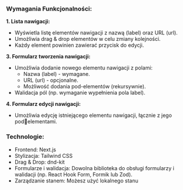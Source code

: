 ### Wymagania Funkcjonalności:

**1. Lista nawigacji:**
- Wyświetla listę elementów nawigacji z nazwą (label) oraz URL (url).
- Umożliwia drag & drop elementów w celu zmiany kolejności.
- Każdy element powinien zawierać przycisk do edycji.

**3. Formularz tworzenia nawigacji:**
- Umożliwia dodanie nowego elementu nawigacji z polami:
  - Nazwa (label) - wymagane.
  - URL (url) - opcjonalne.
  - Możliwość dodania pod-elementów (rekursywnie).
- Walidacja pól (np. wymaganie wypełnienia pola label).

**4. Formularz edycji nawigacji:**
- Umożliwia edycję istniejącego elementu nawigacji, łącznie z jego podelementami.

### Technologie:
- Frontend: Next.js
- Stylizacja: Tailwind CSS
- Drag & Drop: dnd-kit
- Formularze i walidacja: Dowolna biblioteka do obsługi formularzy i walidacji (np. React Hook Form, Formik lub Zod).
- Zarządzanie stanem: Możesz użyć lokalnego stanu
